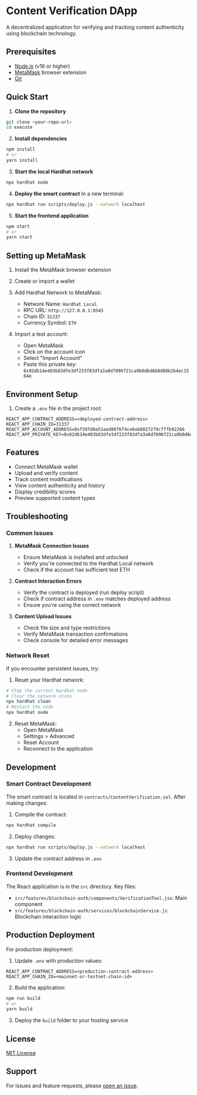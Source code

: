 # Content Verification DApp

A decentralized application for verifying and tracking content authenticity using blockchain technology.

## Prerequisites

- [Node.js](https://nodejs.org/) (v16 or higher)
- [MetaMask](https://metamask.io/) browser extension
- [Git](https://git-scm.com/)

## Quick Start

1. **Clone the repository**
```bash
git clone <your-repo-url>
cd execute
```

2. **Install dependencies**
```bash
npm install
# or
yarn install
```

3. **Start the local Hardhat network**
```bash
npx hardhat node
```

4. **Deploy the smart contract**
In a new terminal:
```bash
npx hardhat run scripts/deploy.js --network localhost
```

5. **Start the frontend application**
```bash
npm start
# or
yarn start
```

## Setting up MetaMask

1. Install the MetaMask browser extension
2. Create or import a wallet
3. Add Hardhat Network to MetaMask:
   - Network Name: `Hardhat Local`
   - RPC URL: `http://127.0.0.1:8545`
   - Chain ID: `31337`
   - Currency Symbol: `ETH`

4. Import a test account:
   - Open MetaMask
   - Click on the account icon
   - Select "Import Account"
   - Paste this private key: `0x92db14e403b83dfe3df233f83dfa3a0d7096f21ca9b0d6d6b8d88b2b4ec1564e`

## Environment Setup

1. Create a `.env` file in the project root:
```env
REACT_APP_CONTRACT_ADDRESS=<deployed-contract-address>
REACT_APP_CHAIN_ID=31337
REACT_APP_ACCOUNT_ADDRESS=0xf39fd6e51aad88f6f4ce6ab8827279cfffb92266
REACT_APP_PRIVATE_KEY=0x92db14e403b83dfe3df233f83dfa3a0d7096f21ca9b0d6d6b8d88b2b4ec1564e
```

## Features

- Connect MetaMask wallet
- Upload and verify content
- Track content modifications
- View content authenticity and history
- Display credibility scores
- Preview supported content types

## Troubleshooting

### Common Issues

1. **MetaMask Connection Issues**
   - Ensure MetaMask is installed and unlocked
   - Verify you're connected to the Hardhat Local network
   - Check if the account has sufficient test ETH

2. **Contract Interaction Errors**
   - Verify the contract is deployed (run deploy script)
   - Check if contract address in `.env` matches deployed address
   - Ensure you're using the correct network

3. **Content Upload Issues**
   - Check file size and type restrictions
   - Verify MetaMask transaction confirmations
   - Check console for detailed error messages

### Network Reset

If you encounter persistent issues, try:

1. Reset your Hardhat network:
```bash
# Stop the current Hardhat node
# Clear the network state
npx hardhat clean
# Restart the node
npx hardhat node
```

2. Reset MetaMask:
   - Open MetaMask
   - Settings > Advanced
   - Reset Account
   - Reconnect to the application

## Development

### Smart Contract Development

The smart contract is located in `contracts/ContentVerification.sol`. After making changes:

1. Compile the contract:
```bash
npx hardhat compile
```

2. Deploy changes:
```bash
npx hardhat run scripts/deploy.js --network localhost
```

3. Update the contract address in `.env`

### Frontend Development

The React application is in the `src` directory. Key files:

- `src/features/blockchain-auth/components/VerificationTool.jsx`: Main component
- `src/features/blockchain-auth/services/blockchainService.js`: Blockchain interaction logic

## Production Deployment

For production deployment:

1. Update `.env` with production values:
```env
REACT_APP_CONTRACT_ADDRESS=<production-contract-address>
REACT_APP_CHAIN_ID=<mainnet-or-testnet-chain-id>
```

2. Build the application:
```bash
npm run build
# or
yarn build
```

3. Deploy the `build` folder to your hosting service

## License

[MIT License](LICENSE)

## Support

For issues and feature requests, please [open an issue](your-repo-url/issues).
